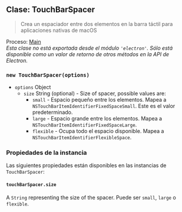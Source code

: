 ## Clase: TouchBarSpacer

> Crea un espaciador entre dos elementos en la barra táctil para aplicaciones nativas de macOS

Proceso: [Main](../glossary.md#main-process)<br /> _Esta clase no está exportada desde el módulo `'electron'`. Sólo está disponible como un valor de retorno de otros métodos en la API de Electron._

### `new TouchBarSpacer(options)`

* `options` Object
  * `size` String (optional) - Size of spacer, possible values are:
    * `small` - Espacio pequeño entre los elementos. Mapea a `NSTouchBarItemIdentifierFixedSpaceSmall`. Este es el valor predeterminado.
    * `large` - Espacio grande entre los elementos. Mapea a `NSTouchBarItemIdentifierFixedSpaceLarge`.
    * `flexible` - Ocupa todo el espacio disponible. Mapea a `NSTouchBarItemIdentifierFlexibleSpace`.

### Propiedades de la instancia

Las siguientes propiedades están disponibles en las instancias de `TouchBarSpacer`:

#### `touchBarSpacer.size`

A `String` representing the size of the spacer.  Puede ser `small`, `large` o `flexible`.
